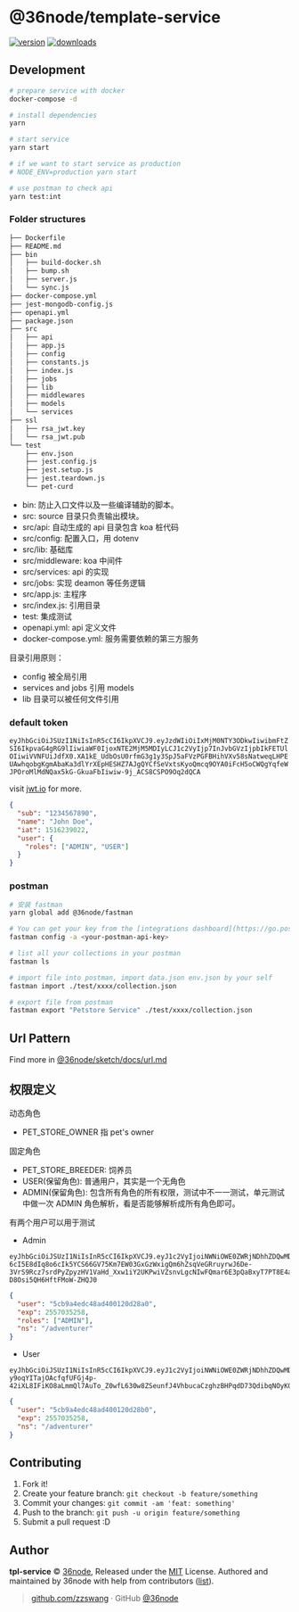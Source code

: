 # @36node/template-service

[![version][0]][1] [![downloads][2]][3]

## Development

```sh
# prepare service with docker
docker-compose -d

# install dependencies
yarn

# start service
yarn start

# if we want to start service as production
# NODE_ENV=production yarn start

# use postman to check api
yarn test:int
```

### Folder structures

```sh
├── Dockerfile
├── README.md
├── bin
│   ├── build-docker.sh
│   ├── bump.sh
│   ├── server.js
│   └── sync.js
├── docker-compose.yml
├── jest-mongodb-config.js
├── openapi.yml
├── package.json
├── src
│   ├── api
│   ├── app.js
│   ├── config
│   ├── constants.js
│   ├── index.js
│   ├── jobs
│   ├── lib
│   ├── middlewares
│   ├── models
│   └── services
├── ssl
│   ├── rsa_jwt.key
│   └── rsa_jwt.pub
└── test
    ├── env.json
    ├── jest.config.js
    ├── jest.setup.js
    ├── jest.teardown.js
    └── pet-curd
```

- bin: 防止入口文件以及一些编译辅助的脚本。
- src: source 目录只负责输出模块。
- src/api: 自动生成的 api 目录包含 koa 桩代码
- src/config: 配置入口，用 dotenv
- src/lib: 基础库
- src/middleware: koa 中间件
- src/services: api 的实现
- src/jobs: 实现 deamon 等任务逻辑
- src/app.js: 主程序
- src/index.js: 引用目录
- test: 集成测试
- openapi.yml: api 定义文件
- docker-compose.yml: 服务需要依赖的第三方服务

目录引用原则：

- config 被全局引用
- services and jobs 引用 models
- lib 目录可以被任何文件引用

### default token

`eyJhbGciOiJSUzI1NiIsInR5cCI6IkpXVCJ9.eyJzdWIiOiIxMjM0NTY3ODkwIiwibmFtZSI6IkpvaG4gRG9lIiwiaWF0IjoxNTE2MjM5MDIyLCJ1c2VyIjp7InJvbGVzIjpbIkFETUlOIiwiVVNFUiJdfX0.XA1kE_UdbOsU0rfmG3g1y3SpJ5aFVzPGFBHihVXv58sNatweqLHPEUAwhqobgKgmAbaKa3dlYrXEpHESHZ7AJgQYCfSeVxtsKyoQmcq9OYA0iFcH5oCWQgYqfeWJPOroMlMdNQax5kG-GkuaFbIiwiw-9j_ACS8CSPO9Oq2dQCA`

visit [jwt.io](jwt.io) for more.

```json
{
  "sub": "1234567890",
  "name": "John Doe",
  "iat": 1516239022,
  "user": {
    "roles": ["ADMIN", "USER"]
  }
}
```

### postman

```sh
# 安装 fastman
yarn global add @36node/fastman

# You can get your key from the [integrations dashboard](https://go.postman.co/integrations/services/pm_pro_api)
fastman config -a <your-postman-api-key>

# list all your collections in your postman
fastman ls

# import file into postman, import data.json env.json by your self
fastman import ./test/xxxx/collection.json

# export file from postman
fastman export "Petstore Service" ./test/xxxx/collection.json
```

## Url Pattern

Find more in [@36node/sketch/docs/url.md](https://github.com/36node/sketch/blob/master/docs/url.md)

## 权限定义

动态角色

- PET_STORE_OWNER 指 pet's owner

固定角色

- PET_STORE_BREEDER: 饲养员
- USER(保留角色): 普通用户，其实是一个无角色
- ADMIN(保留角色): 包含所有角色的所有权限，测试中不一一测试，单元测试中做一次 ADMIN 角色解析，看是否能够解析成所有角色即可。

有两个用户可以用于测试

- Admin

```
eyJhbGciOiJSUzI1NiIsInR5cCI6IkpXVCJ9.eyJ1c2VyIjoiNWNiOWE0ZWRjNDhhZDQwMDEyMGQyOGEwIiwiZXhwIjoyNTU3MDM1MjU4LCJyb2xlcyI6WyJBRE1JTiJdLCJucyI6Ii9hZHZlbnR1cmVyIn0.DJ7lG-6cI5E8dIq8o6cIk5YCS66GV75Km7EW03GxGzWxigQm6hZsqVeGRruyrwJ6De-3VrS9Rcz7srdPyZpyzHV1VaHd_Xxw1iY2UKPwiVZsnvLgcNIwFQmar6E3pQaBxyT7PT8E4aNwhKPcVDWs-D8Osi5QH6HftFMoW-ZHQJ0
```

```json
{
  "user": "5cb9a4edc48ad400120d28a0",
  "exp": 2557035258,
  "roles": ["ADMIN"],
  "ns": "/adventurer"
}
```

- User

```
eyJhbGciOiJSUzI1NiIsInR5cCI6IkpXVCJ9.eyJ1c2VyIjoiNWNiOWE0ZWRjNDhhZDQwMDEyMGQyOGIwIiwiZXhwIjoyNTU3MDM1MjU4LCJucyI6Ii9hZHZlbnR1cmVyIn0.gKb4bRq2RN_gFO03nYDYgjeqTsNdTvmjcnjLbvSfmXVRbX2B0jxl0gaPN31EKfOg1GKkRUxY-y9oqYITajOAcfqfUFGj4p-42iXL8IFiKO8aLmmQl7AuTo_Z0wfL630w8ZSeunfJ4VhbucaCzghzBHPqdD73QdibqNOyK0S8s8E
```

```json
{
  "user": "5cb9a4edc48ad400120d28b0",
  "exp": 2557035258,
  "ns": "/adventurer"
}
```

## Contributing

1. Fork it!
2. Create your feature branch: `git checkout -b feature/something`
3. Commit your changes: `git commit -am 'feat: something'`
4. Push to the branch: `git push -u origin feature/something`
5. Submit a pull request :D

## Author

**tpl-service** © [36node](https://github.com/36node), Released under the [MIT](./LICENSE) License.
Authored and maintained by 36node with help from contributors ([list](https://github.com/36node/tpl-service/contributors)).

> [github.com/zzswang](https://github.com/zzswang) · GitHub [@36node](https://github.com/36node)

[0]: https://img.shields.io/npm/v/@36node/template-service.svg?style=flat
[1]: https://npmjs.com/package/@36node/template-service
[2]: https://img.shields.io/npm/dm/@36node/template-service.svg?style=flat
[3]: https://npmjs.com/package/@36node/template-service
